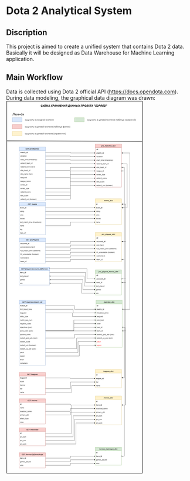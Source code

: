 # Dota 2 Analytical System

## Discription

This project is aimed to create a unified system that contains Dota 2 data. Basically it will be designed as Data Warehouse for Machine Learning application.

## Main Workflow

Data is collected using Dota 2 official API (https://docs.opendota.com). \
During data modeling, the graphical data diagram was drawn:
<img src="other\data_model.png"/>

